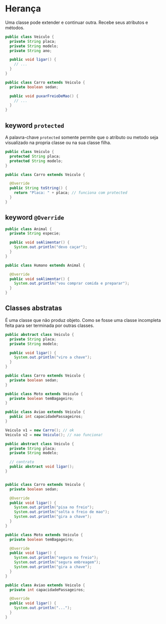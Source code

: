 # Herança

Uma classe pode extender e continuar outra. Recebe seus atributos e métodos.

```java
public class Veiculo {
  private String placa;
  private String modelo;
  private String ano;

  public void ligar() {
    // ...
  }
}

public class Carro extends Veiculo {
  private boolean sedan;

  public void puxarFreioDeMao() {
    // ...
  }
}
```

## keyword `protected`

A palavra-chave `protected` somente permite que o atributo ou metodo seja visualizado na propria classe ou na sua classe filha.

```java
public class Veiculo {
  protected String placa;
  protected String modelo;
}

public class Carro extends Veiculo {

  @Override
  public String toString() {
    return "Placa: " + placa; // funciona com protected
  }
}
```

## keyword `@Override`

```java
public class Animal {
  private String especie;

  public void seAlimentar() {
    System.out.println("devo caçar");
  }
}

public class Humano extends Animal {

  @Override
  public void seAlimentar() {
    System.out.println("vou comprar comida e preparar");
  }
}
```

## Classes abstratas

É uma classe que não produz objeto. Como se fosse uma classe incompleta feita para ser terminada por outras classes.

```java
public abstract class Veiculo {
  private String placa;
  private String modelo;

  public void ligar() {
    System.out.println("viro a chave");
  }
}

public class Carro extends Veiculo {
  private boolean sedan;
}

public class Moto extends Veiculo {
  private boolean temBagageiro;
}

public class Aviao extends Veiculo {
  public int capacidadePassageiros;
}

Veiculo v1 = new Carro(); // ok
Veiculo v2 = new Veiculo(); // nao funciona!
```

```java
public abstract class Veiculo {
  private String placa;
  private String modelo;

  // contrato
  public abstract void ligar();
}


public class Carro extends Veiculo {
  private boolean sedan;

  @Override
  public void ligar() {
    System.out.println("pisa no freio");
    System.out.println("solta o freio de mao");
    System.out.println("gira a chave");
  }
}

public class Moto extends Veiculo {
  private boolean temBagageiro;

  @Override
  public void ligar() {
    System.out.println("segura no freio");
    System.out.println("segura embreagem");
    System.out.println("gira a chave");
  }
}

public class Aviao extends Veiculo {
  private int capacidadePassageiros;

  @Override
  public void ligar() {
    System.out.println("...");
  }
}
```
